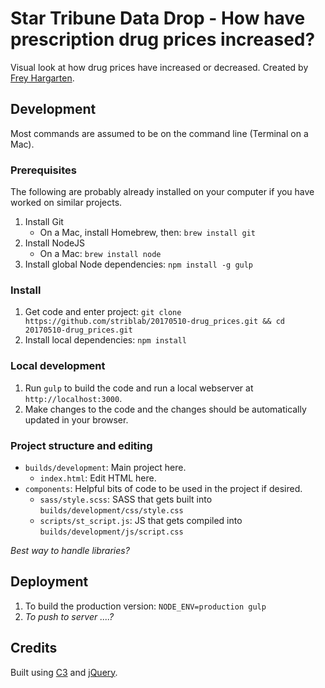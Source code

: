 # Star Tribune Data Drop - How have prescription drug prices increased?

Visual look at how drug prices have increased or decreased.  Created by [Frey Hargarten](https://github.com/jeffhargarten).

## Development

Most commands are assumed to be on the command line (Terminal on a Mac).

### Prerequisites

The following are probably already installed on your computer if you have worked on similar projects.

1. Install Git
    * On a Mac, install Homebrew, then: `brew install git`
1. Install NodeJS
    * On a Mac: `brew install node`
1. Install global Node dependencies: `npm install -g gulp`

### Install

1. Get code and enter project: `git clone https://github.com/striblab/20170510-drug_prices.git && cd 20170510-drug_prices.git`
1. Install local dependencies: `npm install`

### Local development

1. Run `gulp` to build the code and run a local webserver at `http://localhost:3000`.
1. Make changes to the code and the changes should be automatically updated in your browser.

### Project structure and editing

* `builds/development`: Main project here.
    * `index.html`: Edit HTML here.
* `components`: Helpful bits of code to be used in the project if desired.
    * `sass/style.scss`: SASS that gets built into `builds/development/css/style.css`
    * `scripts/st_script.js`: JS that gets compiled into `builds/development/js/script.css`

*Best way to handle libraries?*

## Deployment

1. To build the production version: `NODE_ENV=production gulp`
1. *To push to server ....?*

## Credits

Built using [C3](https://github.com/masayuki0812/c3) and [jQuery](https://github.com/jquery/jquery).
